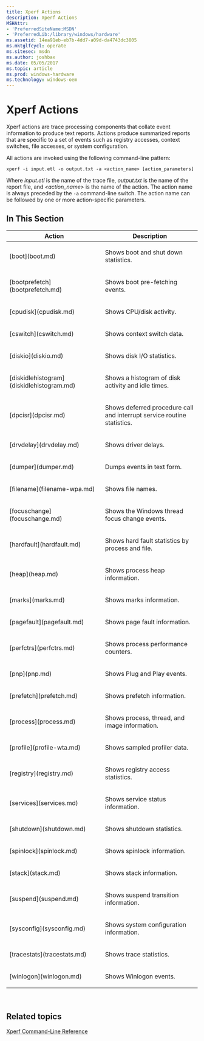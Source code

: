 ```yaml
---
title: Xperf Actions
description: Xperf Actions
MSHAttr:
- 'PreferredSiteName:MSDN'
- 'PreferredLib:/library/windows/hardware'
ms.assetid: 14ea91eb-eb7b-4dd7-a09d-da4743dc3805
ms.mktglfcycl: operate
ms.sitesec: msdn
ms.author: joshbax
ms.date: 05/05/2017
ms.topic: article
ms.prod: windows-hardware
ms.technology: windows-oem
---
```


# Xperf Actions


Xperf actions are trace processing components that collate event information to produce text reports. Actions produce summarized reports that are specific to a set of events such as registry accesses, context switches, file accesses, or system configuration.

All actions are invoked using the following command-line pattern:

``` syntax
xperf -i input.etl -o output.txt -a <action_name> [action_parameters]
```

Where *input.etl* is the name of the trace file, *output.txt* is the name of the report file, and *&lt;action\_name&gt;* is the name of the action. The action name is always preceded by the `-a` command-line switch. The action name can be followed by one or more action-specific parameters.

## In This Section


<table>
<colgroup>
<col width="50%" />
<col width="50%" />
</colgroup>
<thead>
<tr class="header">
<th>Action</th>
<th>Description</th>
</tr>
</thead>
<tbody>
<tr class="odd">
<td><p>[boot](boot.md)</p></td>
<td><p>Shows boot and shut down statistics.</p></td>
</tr>
<tr class="even">
<td><p>[bootprefetch](bootprefetch.md)</p></td>
<td><p>Shows boot pre-fetching events.</p></td>
</tr>
<tr class="odd">
<td><p>[cpudisk](cpudisk.md)</p></td>
<td><p>Shows CPU/disk activity.</p></td>
</tr>
<tr class="even">
<td><p>[cswitch](cswitch.md)</p></td>
<td><p>Shows context switch data.</p></td>
</tr>
<tr class="odd">
<td><p>[diskio](diskio.md)</p></td>
<td><p>Shows disk I/O statistics.</p></td>
</tr>
<tr class="even">
<td><p>[diskidlehistogram](diskidlehistogram.md)</p></td>
<td><p>Shows a histogram of disk activity and idle times.</p></td>
</tr>
<tr class="odd">
<td><p>[dpcisr](dpcisr.md)</p></td>
<td><p>Shows deferred procedure call and interrupt service routine statistics.</p></td>
</tr>
<tr class="even">
<td><p>[drvdelay](drvdelay.md)</p></td>
<td><p>Shows driver delays.</p></td>
</tr>
<tr class="odd">
<td><p>[dumper](dumper.md)</p></td>
<td><p>Dumps events in text form.</p></td>
</tr>
<tr class="even">
<td><p>[filename](filename-wpa.md)</p></td>
<td><p>Shows file names.</p></td>
</tr>
<tr class="odd">
<td><p>[focuschange](focuschange.md)</p></td>
<td><p>Shows the Windows thread focus change events.</p></td>
</tr>
<tr class="even">
<td><p>[hardfault](hardfault.md)</p></td>
<td><p>Shows hard fault statistics by process and file.</p></td>
</tr>
<tr class="odd">
<td><p>[heap](heap.md)</p></td>
<td><p>Shows process heap information.</p></td>
</tr>
<tr class="even">
<td><p>[marks](marks.md)</p></td>
<td><p>Shows marks information.</p></td>
</tr>
<tr class="odd">
<td><p>[pagefault](pagefault.md)</p></td>
<td><p>Shows page fault information.</p></td>
</tr>
<tr class="even">
<td><p>[perfctrs](perfctrs.md)</p></td>
<td><p>Shows process performance counters.</p></td>
</tr>
<tr class="odd">
<td><p>[pnp](pnp.md)</p></td>
<td><p>Shows Plug and Play events.</p></td>
</tr>
<tr class="even">
<td><p>[prefetch](prefetch.md)</p></td>
<td><p>Shows prefetch information.</p></td>
</tr>
<tr class="odd">
<td><p>[process](process.md)</p></td>
<td><p>Shows process, thread, and image information.</p></td>
</tr>
<tr class="even">
<td><p>[profile](profile-wta.md)</p></td>
<td><p>Shows sampled profiler data.</p></td>
</tr>
<tr class="odd">
<td><p>[registry](registry.md)</p></td>
<td><p>Shows registry access statistics.</p></td>
</tr>
<tr class="even">
<td><p>[services](services.md)</p></td>
<td><p>Shows service status information.</p></td>
</tr>
<tr class="odd">
<td><p>[shutdown](shutdown.md)</p></td>
<td><p>Shows shutdown statistics.</p></td>
</tr>
<tr class="even">
<td><p>[spinlock](spinlock.md)</p></td>
<td><p>Shows spinlock information.</p></td>
</tr>
<tr class="odd">
<td><p>[stack](stack.md)</p></td>
<td><p>Shows stack information.</p></td>
</tr>
<tr class="even">
<td><p>[suspend](suspend.md)</p></td>
<td><p>Shows suspend transition information.</p></td>
</tr>
<tr class="odd">
<td><p>[sysconfig](sysconfig.md)</p></td>
<td><p>Shows system configuration information.</p></td>
</tr>
<tr class="even">
<td><p>[tracestats](tracestats.md)</p></td>
<td><p>Shows trace statistics.</p></td>
</tr>
<tr class="odd">
<td><p>[winlogon](winlogon.md)</p></td>
<td><p>Shows Winlogon events.</p></td>
</tr>
</tbody>
</table>

 

## Related topics


[Xperf Command-Line Reference](xperf-command-line-reference.md)

 

 







